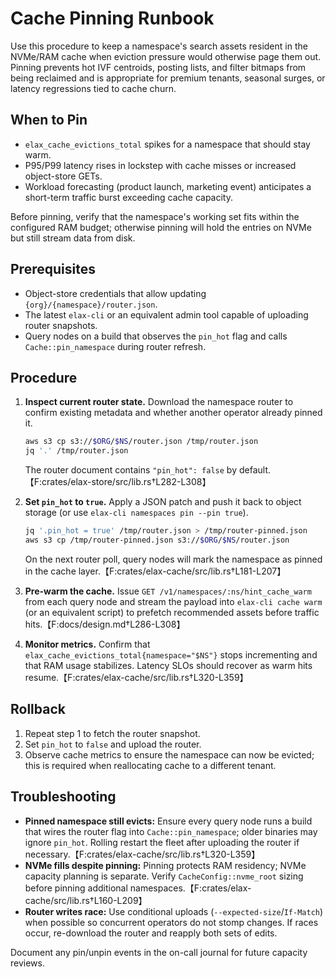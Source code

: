 # Cache Pinning Runbook

Use this procedure to keep a namespace's search assets resident in the NVMe/RAM cache when eviction pressure would otherwise page them out. Pinning prevents hot IVF centroids, posting lists, and filter bitmaps from being reclaimed and is appropriate for premium tenants, seasonal surges, or latency regressions tied to cache churn.

## When to Pin

- `elax_cache_evictions_total` spikes for a namespace that should stay warm.
- P95/P99 latency rises in lockstep with cache misses or increased object-store GETs.
- Workload forecasting (product launch, marketing event) anticipates a short-term traffic burst exceeding cache capacity.

Before pinning, verify that the namespace's working set fits within the configured RAM budget; otherwise pinning will hold the entries on NVMe but still stream data from disk.

## Prerequisites

- Object-store credentials that allow updating `{org}/{namespace}/router.json`.
- The latest `elax-cli` or an equivalent admin tool capable of uploading router snapshots.
- Query nodes on a build that observes the `pin_hot` flag and calls `Cache::pin_namespace` during router refresh.

## Procedure

1. **Inspect current router state.** Download the namespace router to confirm existing metadata and whether another operator already pinned it.
   ```bash
   aws s3 cp s3://$ORG/$NS/router.json /tmp/router.json
   jq '.' /tmp/router.json
   ```
   The router document contains `"pin_hot": false` by default.【F:crates/elax-store/src/lib.rs†L282-L308】

2. **Set `pin_hot` to `true`.** Apply a JSON patch and push it back to object storage (or use `elax-cli namespaces pin --pin true`).
   ```bash
   jq '.pin_hot = true' /tmp/router.json > /tmp/router-pinned.json
   aws s3 cp /tmp/router-pinned.json s3://$ORG/$NS/router.json
   ```
   On the next router poll, query nodes will mark the namespace as pinned in the cache layer.【F:crates/elax-cache/src/lib.rs†L181-L207】

3. **Pre-warm the cache.** Issue `GET /v1/namespaces/:ns/hint_cache_warm` from each query node and stream the payload into `elax-cli cache warm` (or an equivalent script) to prefetch recommended assets before traffic hits.【F:docs/design.md†L286-L308】

4. **Monitor metrics.** Confirm that `elax_cache_evictions_total{namespace="$NS"}` stops incrementing and that RAM usage stabilizes. Latency SLOs should recover as warm hits resume.【F:crates/elax-cache/src/lib.rs†L320-L359】

## Rollback

1. Repeat step 1 to fetch the router snapshot.
2. Set `pin_hot` to `false` and upload the router.
3. Observe cache metrics to ensure the namespace can now be evicted; this is required when reallocating cache to a different tenant.

## Troubleshooting

- **Pinned namespace still evicts:** Ensure every query node runs a build that wires the router flag into `Cache::pin_namespace`; older binaries may ignore `pin_hot`. Rolling restart the fleet after uploading the router if necessary.【F:crates/elax-cache/src/lib.rs†L320-L359】
- **NVMe fills despite pinning:** Pinning protects RAM residency; NVMe capacity planning is separate. Verify `CacheConfig::nvme_root` sizing before pinning additional namespaces.【F:crates/elax-cache/src/lib.rs†L160-L209】
- **Router writes race:** Use conditional uploads (`--expected-size`/`If-Match`) when possible so concurrent operators do not stomp changes. If races occur, re-download the router and reapply both sets of edits.

Document any pin/unpin events in the on-call journal for future capacity reviews.
